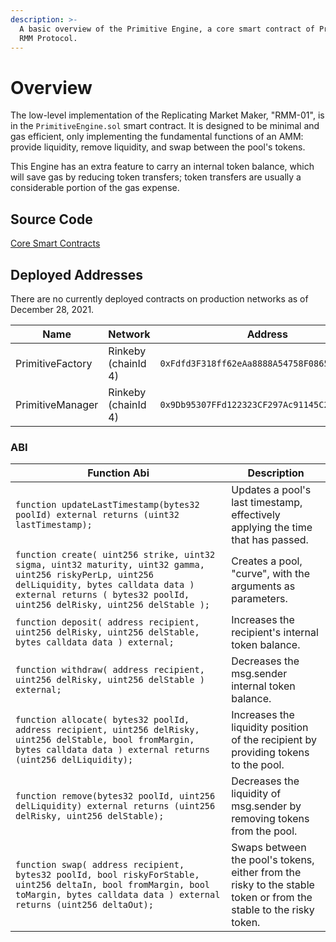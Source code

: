 ```yaml
---
description: >-
  A basic overview of the Primitive Engine, a core smart contract of Primitive
  RMM Protocol.
---
```


# Overview

The low-level implementation of the Replicating Market Maker, "RMM-01", is in the `PrimitiveEngine.sol` smart contract. It is designed to be minimal and gas efficient, only implementing the fundamental functions of an AMM: provide liquidity, remove liquidity, and swap between the pool's tokens.

This Engine has an extra feature to carry an internal token balance, which will save gas by reducing token transfers; token transfers are usually a considerable portion of the gas expense.

## Source Code

[Core Smart Contracts](https://github.com/primitivefinance/primitive-v2-core/blob/main)

## Deployed Addresses

There are no currently deployed contracts on production networks as of December 28, 2021.

| Name | Network | Address | Version |
| -------- | -------- | -------- | -------- |
| PrimitiveFactory     | Rinkeby (chainId 4)     | `0xFdfd3F318ff62eAa8888A54758F086567534F733`     | Beta.3 |
| PrimitiveManager     | Rinkeby (chainId 4)     | `0x9Db95307FFd122323CF297Ac91145C2155E3Eb62`     | Beta.3 |

### ABI

| Function Abi                                                                                                                                                                                                              | Description                                                                                                       |
| ------------------------------------------------------------------------------------------------------------------------------------------------------------------------------------------------------------------------- | ----------------------------------------------------------------------------------------------------------------- |
| `function updateLastTimestamp(bytes32 poolId) external returns (uint32 lastTimestamp);`                                                                                                                                   | Updates a pool's last timestamp, effectively applying the time that has passed.                                   |
| `function create( uint256 strike, uint32 sigma, uint32 maturity, uint32 gamma, uint256 riskyPerLp, uint256 delLiquidity, bytes calldata data ) external returns ( bytes32 poolId, uint256 delRisky, uint256 delStable );` | Creates a pool, "curve", with the arguments as parameters.                                                        |
| `function deposit( address recipient, uint256 delRisky, uint256 delStable, bytes calldata data ) external;`                                                                                                               | Increases the recipient's internal token balance.                                                                 |
| `function withdraw( address recipient, uint256 delRisky, uint256 delStable ) external;`                                                                                                                                   | Decreases the msg.sender internal token balance.                                                                  |
| `function allocate( bytes32 poolId, address recipient, uint256 delRisky, uint256 delStable, bool fromMargin, bytes calldata data ) external returns (uint256 delLiquidity);`                                              | Increases the liquidity position of the recipient by providing tokens to the pool.                                |
| `function remove(bytes32 poolId, uint256 delLiquidity) external returns (uint256 delRisky, uint256 delStable);`                                                                                                           | Decreases the liquidity of msg.sender by removing tokens from the pool.                                           |
| `function swap( address recipient, bytes32 poolId, bool riskyForStable, uint256 deltaIn, bool fromMargin, bool toMargin, bytes calldata data ) external returns (uint256 deltaOut);`                                      | Swaps between the pool's tokens, either from the risky to the stable token or from the stable to the risky token. |
